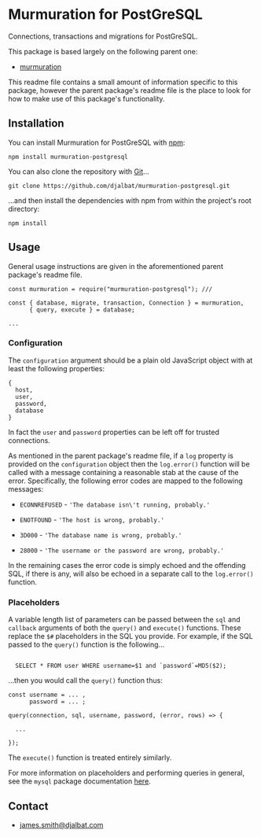 # Murmuration for PostGreSQL

Connections, transactions and migrations for PostGreSQL.

This package is based largely on the following parent one:

* [murmuration](https://github.com/djalbat/murmuration)

This readme file contains a small amount of information specific to this package, however the parent package's readme file is the place to look for how to make use of this package's functionality.

## Installation

You can install Murmuration for PostGreSQL with [npm](https://www.npmjs.com/):

    npm install murmuration-postgresql

You can also clone the repository with [Git](https://git-scm.com/)...

    git clone https://github.com/djalbat/murmuration-postgresql.git

...and then install the dependencies with npm from within the project's root directory:

    npm install

## Usage

General usage instructions are given in the aforementioned parent package's readme file.

```
const murmuration = require("murmuration-postgresql"); ///

const { database, migrate, transaction, Connection } = murmuration,
      { query, execute } = database;

...
```

### Configuration

The `configuration` argument should be a plain old JavaScript object with at least the following properties:

```
{
  host,
  user,
  password,
  database
}
```
In fact the `user` and `password` properties can be left off for trusted connections.

As mentioned in the parent package's readme file, if a `log` property is provided on the `configuration` object then the `log.error()` function will be called with a message containing a reasonable stab at the cause of the error. Specifically, the following error codes are mapped to the following messages:

* `ECONNREFUSED` - `'The database isn\'t running, probably.'`

* `ENOTFOUND` - `'The host is wrong, probably.'`

* `3D000` - `'The database name is wrong, probably.'`

* `28000` - `'The username or the password are wrong, probably.'`

In the remaining cases the error code is simply echoed and the offending SQL, if there is any, will also be echoed in a separate call to the `log.error()` function.

### Placeholders

A variable length list of parameters can be passed between the `sql` and `callback` arguments of both the `query()` and `execute()` functions. These replace the `$#` placeholders in the SQL you provide. For example, if the SQL passed to the `query()` function is the following...

```

  SELECT * FROM user WHERE username=$1 and `password`=MD5($2);

```
...then you would call the `query()` function thus:

```
const username = ... ,
      password = ... ;

query(connection, sql, username, password, (error, rows) => {

  ...

});

```
The `execute()` function is treated entirely similarly.

For more information on placeholders and performing queries in general, see the `mysql` package documentation [here](https://github.com/mysqljs/mysql#performing-queries).

## Contact

- james.smith@djalbat.com
